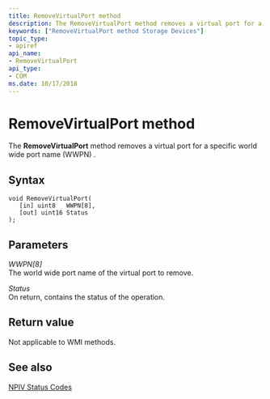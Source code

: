 ```yaml
---
title: RemoveVirtualPort method
description: The RemoveVirtualPort method removes a virtual port for a specific world wide port name (WWPN) .
keywords: ["RemoveVirtualPort method Storage Devices"]
topic_type:
- apiref
api_name:
- RemoveVirtualPort
api_type:
- COM
ms.date: 10/17/2018
---
```


# RemoveVirtualPort method


The **RemoveVirtualPort** method removes a virtual port for a specific world wide port name (WWPN) .

## Syntax

```ManagedCPlusPlus
void RemoveVirtualPort(
   [in] uint8   WWPN[8],
   [out] uint16 Status
);
```

## Parameters

*WWPN\[8\]*   
The world wide port name of the virtual port to remove.

*Status*   
On return, contains the status of the operation.

## Return value

Not applicable to WMI methods.

## <span id="see_also"></span>See also


[NPIV Status Codes](/previous-versions/windows/hardware/drivers/dn386176(v=vs.85))

 

